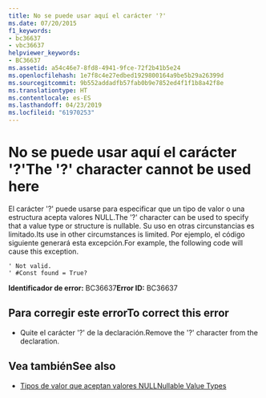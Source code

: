 ```yaml
---
title: No se puede usar aquí el carácter '?'
ms.date: 07/20/2015
f1_keywords:
- bc36637
- vbc36637
helpviewer_keywords:
- BC36637
ms.assetid: a54c46e7-8fd8-4941-9fce-72f2b41b5e24
ms.openlocfilehash: 1e7f8c4e27edbed1929800164a9be5b29a26399d
ms.sourcegitcommit: 9b552addadfb57fab0b9e7852ed4f1f1b8a42f8e
ms.translationtype: HT
ms.contentlocale: es-ES
ms.lasthandoff: 04/23/2019
ms.locfileid: "61970253"
---
```

# <a name="the--character-cannot-be-used-here"></a><span data-ttu-id="6b08a-102">No se puede usar aquí el carácter '?'</span><span class="sxs-lookup"><span data-stu-id="6b08a-102">The '?' character cannot be used here</span></span>
<span data-ttu-id="6b08a-103">El carácter '?' puede usarse para especificar que un tipo de valor o una estructura acepta valores NULL.</span><span class="sxs-lookup"><span data-stu-id="6b08a-103">The '?' character can be used to specify that a value type or structure is nullable.</span></span> <span data-ttu-id="6b08a-104">Su uso en otras circunstancias es limitado.</span><span class="sxs-lookup"><span data-stu-id="6b08a-104">Its use in other circumstances is limited.</span></span> <span data-ttu-id="6b08a-105">Por ejemplo, el código siguiente generará esta excepción.</span><span class="sxs-lookup"><span data-stu-id="6b08a-105">For example, the following code will cause this exception.</span></span>  
  
```  
' Not valid.  
' #Const found = True?  
```  
  
 <span data-ttu-id="6b08a-106">**Identificador de error:** BC36637</span><span class="sxs-lookup"><span data-stu-id="6b08a-106">**Error ID:** BC36637</span></span>  
  
## <a name="to-correct-this-error"></a><span data-ttu-id="6b08a-107">Para corregir este error</span><span class="sxs-lookup"><span data-stu-id="6b08a-107">To correct this error</span></span>  
  
- <span data-ttu-id="6b08a-108">Quite el carácter '?' de la declaración.</span><span class="sxs-lookup"><span data-stu-id="6b08a-108">Remove the '?' character from the declaration.</span></span>  
  
## <a name="see-also"></a><span data-ttu-id="6b08a-109">Vea también</span><span class="sxs-lookup"><span data-stu-id="6b08a-109">See also</span></span>

- [<span data-ttu-id="6b08a-110">Tipos de valor que aceptan valores NULL</span><span class="sxs-lookup"><span data-stu-id="6b08a-110">Nullable Value Types</span></span>](../../visual-basic/programming-guide/language-features/data-types/nullable-value-types.md)
